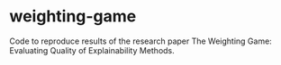 # weighting-game
Code to reproduce results of the research paper The Weighting Game: Evaluating Quality of Explainability Methods.
